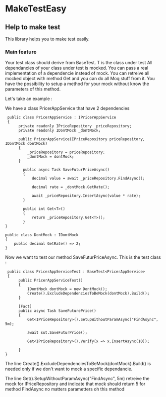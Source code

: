 # MakeTestEasy

## Help to make test

This library helps you to make test easily.

### Main feature

Your test class should derive from BaseTest<T>. T is the class under test
All dependancies of your class under test is mocked. You can pass a real implementation of a dependencie instead of mock.
You can retreive all mocked object with method Get<Tdependencie> and you can do all Moq stuff from it. You have the possibility to setup a method for your mock without know the parameters of this method. 

  Let's take an example :

  We have a class PricerAppService that have 2 dependencies
  
  ```
   public class PricerAppService : IPricerAppService
   {
        private readonly IPriceRepository _priceRepository;
        private readonly IDontMock _dontMock;

        public PricerAppService(IPriceRepository priceRepository, IDontMock dontMock)
        {
            _priceRepository = priceRepository;
            _dontMock = dontMock;
        }
  
          public async Task SaveFuturPriceAsync()
          {
              decimal value = await _priceRepository.FindAsync();
              
              decimal rate = _dontMock.GetRate();
  
              await _priceRepository.InsertAsync(value * rate);
          }
  
          public int Get<T>()
          {
              return _priceRepository.Get<T>();
          }
  }
  
  public class DontMock : IDontMock 
  {
      public decimal GetRate() => 2;
  }
  ```
  
  Now we want to test our method SaveFuturPriceAsync. This is the test class :

  ```
   public class PricerAppServiceTest : BaseTest<PricerAppService>
   {
        public PricerAppServiceTest()
        {
            IDontMock dontMock = new DontMock();
            Create().ExcludeDependenciesToBeMock(dontMock).Build();
        }

        [Fact]
        public async Task SaveFuturePrice()
        {
            Get<IPriceRepository>().SetupWithoutParamAsync("FindAsync", 5m);

            await sut.SaveFuturPrice();

            Get<IPriceRepository>().Verify(x => x.InsertAsync(10));

        }
  }
  ```
  The line Create().ExcludeDependenciesToBeMock(dontMock).Build() is needed only if we don't want to mock a specific dependancie.
  
The line Get<IPriceRepository>().SetupWithoutParamAsync("FindAsync", 5m) retreive the mock for IPriceRepository and indicate that mock should return 5 for method FindAsync no matters parametters oh this method
  
  
